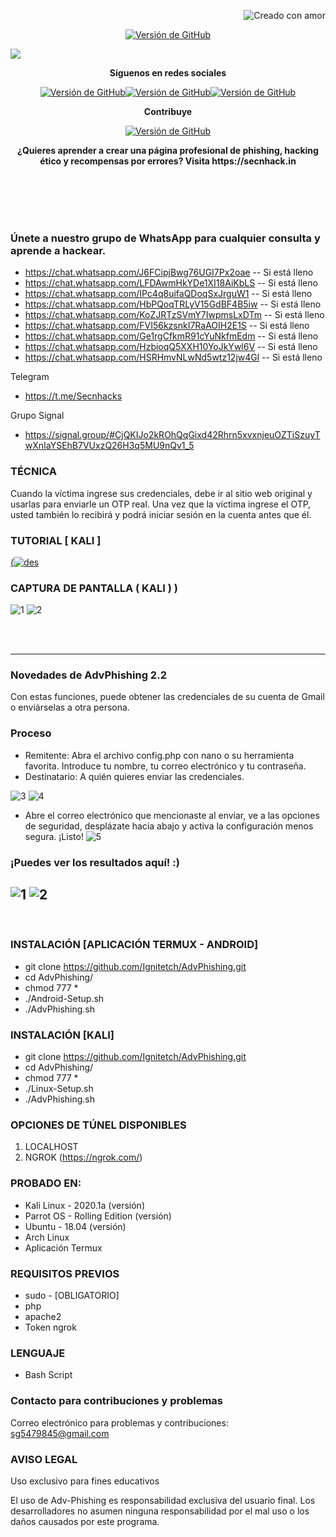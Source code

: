 <p align="right">
<a><img title="Creado con amor" src="https://forthebadge.com/images/badges/uses-html.svg" ></a>
</p>
<p align="center">
<a href="https://github.com/Ignitetch/AdvPhishing/releases"><img title="Versión de GitHub" src="https://img.shields.io/badge/version-2.2-blue" ></a>
</p>
<img src="https://user-images.githubusercontent.com/55870659/92557010-185f5e80-f220-11ea-8d70-6a5208433ea6.png">
<p align="center">
<b> Síguenos en redes sociales </b>
</p>
<p align="center">
<a href="https://www.facebook.com/secnhack"><img title="Versión de GitHub" src="https://img.shields.io/badge/-Facebook-blue" ></a><a href="https://www.youtube.com/channel/UCfBDWui9dSRbCmT32jf848Q"><img title="Versión de GitHub" src="https://img.shields.io/badge/-youtube-red" ></a><a href="https://twitter.com/secnhack?lang=en"><img title="Versión de GitHub" src="https://img.shields.io/badge/-Twitter-blue" ></a>
</p>
<p align="center">
<b>Contribuye</b>
</p>
<p align="center">
<a href="https://www.paypal.com/paypalme2/Goyal827"><img title="Versión de GitHub" src="https://camo.githubusercontent.com/ae8af018f80649f3d379eb23dbf59acceaffa24e/68747470733a2f2f6c69626572617061792e636f6d2f6173736574732f776964676574732f646f6e6174652e737667"></a>
</p>
<p align="center">
<b> ¿Quieres aprender a crear una página profesional de phishing, hacking ético y recompensas por errores? Visita https://secnhack.in </b>
</p>

<br>
<br>
<br>
<br>

### Únete a nuestro grupo de WhatsApp para cualquier consulta y aprende a hackear.
* https://chat.whatsapp.com/J6FCipjBwg76UGI7Px2oae -- Si está lleno
* https://chat.whatsapp.com/LFDAwmHkYDe1XI18AiKbLS -- Si está lleno
* https://chat.whatsapp.com/IPc4q8uifaQDoqSxJrguW1 -- Si está lleno
* https://chat.whatsapp.com/HbPQoqTRLyV15GdBF4B5iw -- Si está lleno
* https://chat.whatsapp.com/KoZJRTzSVmY7IwpmsLxDTm -- Si está lleno
* https://chat.whatsapp.com/FVI56kzsnkI7RaAOIH2E1S -- Si está lleno
* https://chat.whatsapp.com/Ge1rgCfkmR91cYuNkfmEdm -- Si está lleno
* https://chat.whatsapp.com/HzbioqQ5XXH10YoJkYwl6V -- Si está lleno
* https://chat.whatsapp.com/HSRHmvNLwNd5wtz12jw4Gl -- Si está lleno

Telegram
* https://t.me/Secnhacks

Grupo Signal
* https://signal.group/#CjQKIJo2kROhQqGixd42Rhrn5xvxnjeuOZTiSzuyTwXnIaYSEhB7VUxzQ26H3q5MU9nQv1_5

### TÉCNICA
Cuando la víctima ingrese sus credenciales, debe ir al sitio web original y usarlas para enviarle un OTP real. Una vez que la víctima ingrese el OTP, usted también lo recibirá y podrá iniciar sesión en la cuenta antes que él.

### TUTORIAL [ KALI ]
[(![des](https://user-images.githubusercontent.com/55870659/77065337-7b7de000-69b7-11ea-915d-4dad81d2e892.png)](https://www.youtube.com/watch?v=U1nYsNLlFsw)

### CAPTURA DE PANTALLA ( KALI ) )
![1](https://user-images.githubusercontent.com/55870659/92330976-02e00e00-f041-11ea-9c32-bc33d2971b06.png)
![2](https://user-images.githubusercontent.com/55870659/92331173-a8e04800-f042-11ea-8fd9-5aee83441280.png)

<br>
<br>

------------------------------------------------------------------------------------------------
### Novedades de AdvPhishing 2.2
Con estas funciones, puede obtener las credenciales de su cuenta de Gmail o enviárselas a otra persona.
<br>
### Proceso
* Remitente: Abra el archivo config.php con nano o su herramienta favorita. Introduce tu nombre, tu correo electrónico y tu contraseña.
* Destinatario: A quién quieres enviar las credenciales.

![3](https://user-images.githubusercontent.com/55870659/95553917-54cbd900-09dd-11eb-97f3-d50ca49fb3d3.png)
![4](https://user-images.githubusercontent.com/55870659/95553966-690fd600-09dd-11eb-94c1-95ddc60aa687.png)

* Abre el correo electrónico que mencionaste al enviar, ve a las opciones de seguridad, desplázate hacia abajo y activa la configuración menos segura. ¡Listo! ![5](https://user-images.githubusercontent.com/55870659/95554016-77f68880-09dd-11eb-8530-fbe7a6f649e1.png)

### ¡Puedes ver los resultados aquí! :)

![1](https://user-images.githubusercontent.com/55870659/95554077-93619380-09dd-11eb-861c-084e5b123c79.png)
![2](https://user-images.githubusercontent.com/55870659/95554085-9492c080-09dd-11eb-95c6-cfe86214b451.png)
--------------------------------------------------------------------------------------------------------------
<br>

### INSTALACIÓN [APLICACIÓN TERMUX - ANDROID]
* git clone https://github.com/Ignitetch/AdvPhishing.git
* cd AdvPhishing/
* chmod 777 *
* ./Android-Setup.sh
* ./AdvPhishing.sh

### INSTALACIÓN [KALI]
* git clone https://github.com/Ignitetch/AdvPhishing.git
* cd AdvPhishing/
* chmod 777 *
* ./Linux-Setup.sh
* ./AdvPhishing.sh

### OPCIONES DE TÚNEL DISPONIBLES
1. LOCALHOST
2. NGROK (https://ngrok.com/)
### PROBADO EN:
* Kali Linux - 2020.1a (versión)
* Parrot OS - Rolling Edition (versión)
* Ubuntu - 18.04 (versión)
* Arch Linux
* Aplicación Termux
### REQUISITOS PREVIOS
* sudo - [OBLIGATORIO]
* php
* apache2
* Token ngrok
### LENGUAJE
* Bash Script

### Contacto para contribuciones y problemas

Correo electrónico para problemas y contribuciones: sg5479845@gmail.com

### AVISO LEGAL
Uso exclusivo para fines educativos

El uso de Adv-Phishing es responsabilidad exclusiva del usuario final. Los desarrolladores no asumen ninguna responsabilidad por el mal uso o los daños causados ​​por este programa. 